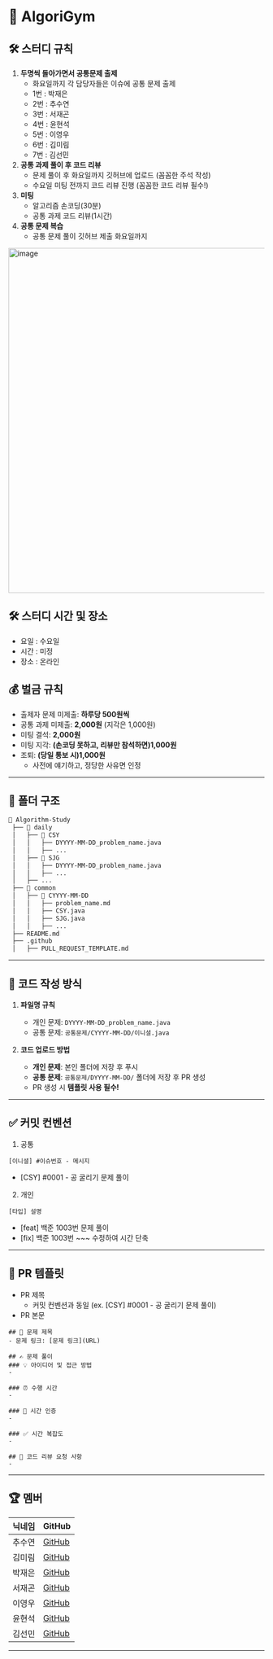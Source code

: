 # 📌 AlgoriGym

## 🛠️ 스터디 규칙
1. **두명씩 돌아가면서 공통문제 출제**
   - 화요일까지 각 담당자들은 이슈에 공통 문제 출제 
   - 1번 : 박재은
   - 2번 : 추수연
   - 3번 : 서재곤
   - 4번 : 윤현석
   - 5번 : 이영우
   - 6번 : 김미림
   - 7번 : 김선민
2. **공통 과제 풀이 후 코드 리뷰**
   - 문제 풀이 후 화요일까지 깃허브에 업로드 (꼼꼼한 주석 작성)
   - 수요일 미팅 전까지 코드 리뷰 진행 (꼼꼼한 코드 리뷰 필수!)
3. **미팅**
   - 알고리즘 손코딩(30분)
   - 공통 과제 코드 리뷰(1시간)
4. **공통 문제 복습**
   - 공통 문제 풀이 깃허브 제출 화요일까지
<img width="678" alt="image" src="https://github.com/user-attachments/assets/0515ce5f-a28a-4863-bc4d-03d0ef8debb4" />

     
## 🛠️ 스터디 시간 및 장소
- 요일 : 수요일
- 시간 : 미정
- 장소 : 온라인

## 💰 벌금 규칙
- 출제자 문제 미제출: **하루당 500원씩**
- 공통 과제 미제출: **2,000원** (지각은 1,000원)
- 미팅 결석: **2,000원**
- 미팅 지각: **(손코딩 못하고, 리뷰만 참석하면)1,000원**
- 조퇴: **(당일 통보 시)1,000원**
  - 사전에 얘기하고, 정당한 사유면 인정

---

## 📁 폴더 구조
```bash
📂 Algorithm-Study
 ├── 📂 daily
 │   ├── 📂 CSY
 │   │   ├── DYYYY-MM-DD_problem_name.java
 │   │   ├── ...
 │   ├── 📂 SJG
 │   │   ├── DYYYY-MM-DD_problem_name.java
 │   │   ├── ...
 │   ├── ...
 ├── 📂 common
 │   ├── 📂 CYYYY-MM-DD
 │   │   ├── problem_name.md
 │   │   ├── CSY.java
 │   │   ├── SJG.java
 │   │   ├── ...
 ├── README.md
 ├── .github
 │   ├── PULL_REQUEST_TEMPLATE.md
```

---
## 📝 코드 작성 방식
1. **파일명 규칙**  
   - 개인 문제: `DYYYY-MM-DD_problem_name.java`
   - 공통 문제: `공통문제/CYYYY-MM-DD/이니셜.java`

2. **코드 업로드 방법**  
   - **개인 문제**: 본인 폴더에 저장 후 푸시  
   - **공통 문제**: `공통문제/DYYYY-MM-DD/` 폴더에 저장 후 PR 생성  
   - PR 생성 시 **템플릿 사용 필수!**  

---

## ✅ 커밋 컨벤션
1. 공통
```
[이니셜] #이슈번호 - 메시지
```
- [CSY] #0001 - 공 굴리기 문제 풀이

2. 개인
```
[타입] 설명
```
- [feat] 백준 1003번 문제 풀이
- [fix] 백준 1003번 ~~~ 수정하여 시간 단축

---

## 📌 PR 템플릿
- PR 제목
  - 커밋 컨벤션과 동일 (ex. [CSY] #0001 - 공 굴리기 문제 풀이)
- PR 본문
```
## 📌 문제 제목
- 문제 링크: [문제 링크](URL)

## ✍️ 문제 풀이
### 💡 아이디어 및 접근 방법
-

### ⏰ 수행 시간
-

### 🤙 시간 인증
-

### ✅ 시간 복잡도
-

## 💬 코드 리뷰 요청 사항
-
```
---


## 🏆 멤버
| 닉네임 | GitHub |
|-----|--------|
| 추수연 | [GitHub](https://github.com/CHUSUEYEON) |
| 김미림 | [GitHub](https://github.com/marinRim) |
| 박재은 | [GitHub](https://github.com/JayeunPark) |
| 서재곤 | [GitHub](https://github.com/Jgone2) |
| 이영우 | [GitHub](https://github.com/youngwoo2) |
| 윤현석 | [GitHub](https://github.com/dbscjstk3) |
| 김선민 | [GitHub](https://github.com/seonmiki) |
---
